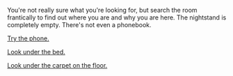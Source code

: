 You're not really sure what you're looking for, but search the room frantically to find out where you are and why you
are here. The nightstand is completely empty. There's not even a phonebook.

[Try the phone.](use-phone/use-phone.md)

[Look under the bed.](look-under-bed/look-under-bed.md)

[Look under the carpet on the floor.](under-carpet/under-carpet.md)
